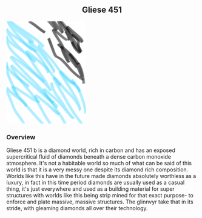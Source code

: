 
<h2 align="center">Gliese 451</h2>
<img src="https://github.com/Insculpo/Sandbox_Galaxy/blob/Galactic/Stellar_Abyss_Setting_Bible/Photo_Directory/Gliese451.png" width="210" height="270">
</p>

### Overview

Gliese 451 b is a diamond world, rich in carbon and has an exposed supercritical fluid of diamonds beneath a dense carbon monoxide atmosphere.  It's not a habitable world so much of what can be said of this world is that it is a very messy one despite its diamond rich composition.  Worlds like this have in the future made diamonds absolutely worthless as a luxury, in fact in this time period diamonds are usually used as a casual thing, it's just everywhere and used as a building material for super structures with worlds like this being strip mined for that exact purpose- to enforce and plate massive, massive structures.  The glinnvyr take that in its stride, with gleaming diamonds all over their technology.
